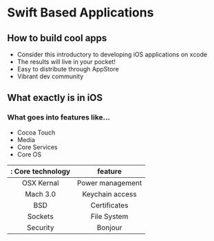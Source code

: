 # Swift Based Applications

## How to build cool apps

* Consider this introductory to developing iOS applications on xcode
* The results will live in your pocket!
* Easy to distribute through AppStore
* Vibrant dev community

## What exactly is in iOS

### What goes into features like...

* Cocoa Touch
* Media
* Core Services
* Core OS

|: Core technology | feature |
|:--:|:--:|
| OSX Kernal| Power management | 
|Mach 3.0 | Keychain access|
|BSD | Certificates|
|Sockets | File System|
|Security | Bonjour|
